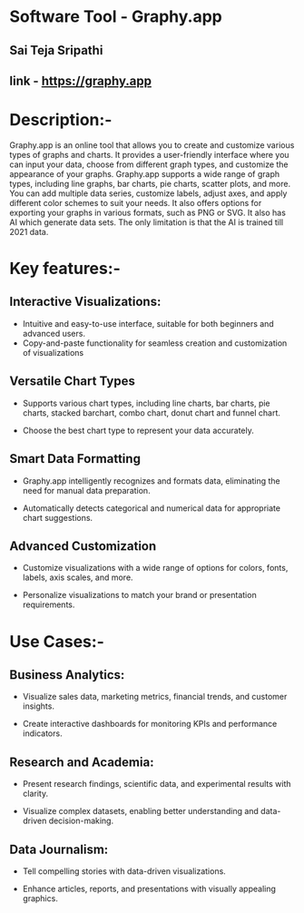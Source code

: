 
# Software Tool - Graphy.app

## Sai Teja Sripathi

## link - https://graphy.app


# Description:- 

Graphy.app is an online tool that allows you to create and customize various types of graphs and charts. It provides a user-friendly interface where you can input your data, choose from different graph types, and customize the appearance of your graphs. Graphy.app supports a wide range of graph types, including line graphs, bar charts, pie charts, scatter plots, and more. You can add multiple data series, customize labels, adjust axes, and apply different color schemes to suit your needs. It also offers options for exporting your graphs in various formats, such as PNG or SVG. It also has AI which generate data sets. The only limitation is that the AI is trained till 2021 data.



# Key features:- 

## Interactive Visualizations:

* Intuitive and easy-to-use interface, suitable for both beginners and advanced users.
​
* Copy-and-paste functionality for seamless creation and customization of visualizations




  
## Versatile Chart Types

* Supports various chart types, including line charts, bar charts, pie charts, stacked barchart, combo chart, donut chart and funnel chart.​

* Choose the best chart type to represent your data accurately.


## Smart Data Formatting

* Graphy.app intelligently recognizes and formats data, eliminating the need for manual data preparation.​
  
* Automatically detects categorical and numerical data for appropriate chart suggestions.

  
## Advanced Customization

* Customize visualizations with a wide range of options for colors, fonts, labels, axis scales, and more.​

* Personalize visualizations to match your brand or presentation requirements.





# Use Cases:-

## Business Analytics:​

* Visualize sales data, marketing metrics, financial trends, and customer insights.​

* Create interactive dashboards for monitoring KPIs and performance indicators.​

## Research and Academia:​

* Present research findings, scientific data, and experimental results with clarity.​

* Visualize complex datasets, enabling better understanding and data-driven decision-making.​

## Data Journalism:​


* Tell compelling stories with data-driven visualizations.​

* Enhance articles, reports, and presentations with visually appealing graphics.​


